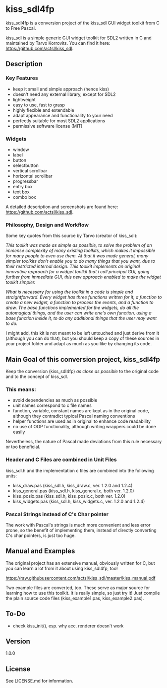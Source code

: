 # kiss_sdl4fp

kiss_sdl4fp is a conversion project of the kiss_sdl GUI widget toolkit from C to Free Pascal.

kiss_sdl is a simple generic GUI widget toolkit for SDL2 written in C and
maintained by Tarvo Korrovits. You can find it here: https://github.com/actsl/kiss_sdl.

## Description

### Key Features

* keep it small and simple approach (hence kiss)
* doesn't need any external library, except for SDL2
* lightweight
* easy to use, fast to grasp
* highly flexible and extendable
* adapt appearance and functionality to your need
* perfectly suitable for most SDL2 applications
* permissive software license (MIT)

### Widgets

* window
* label
* button
* selectbutton
* vertical scrollbar
* horizontal scrollbar
* progressbar
* entry box
* text box
* combo box

A detailed description and screenshots are found here: https://github.com/actsl/kiss_sdl.

### Philosophy, Design and Workflow

Some key quotes from this source by Tarvo (creator of kiss_sdl):

*This toolkit was made as simple as possible, to solve the problem of an immense
complexity of many existing toolkits, which makes it impossible for many people
to even use them. At that it was made general, many simpler toolkits don't enable
you to do many things that you want, due to their restricted internal design.
This toolkit implements an original innovative approach for a widget toolkit that
i call principal GUI, going further from immediate GUI, this new approach enabled
to make the widget toolkit simpler.*

*What is necessary for using the toolkit in a code is simple and straightforward.
Every widget has three functions written for it, a function to create a new widget,
a function to process the events, and a function to draw. The base functions
implemented for the widgets, do all the automagical things, and the user can write
one's own function, using a base function inside it, to do any additional things
that the user may want to do.*

I might add, this kit is not meant to be left untouched and just derive from it
(although you can do that), but you should keep a copy of these sources in your
project folder and adapt as much as you like by changing its code.

## Main Goal of this conversion project, kiss_sdl4fp

Keep the conversion (kiss_sdl4fp) *as close as possible* to the original code and to the
concept of kiss_sdl.

### This means:
* avoid dependencies as much as possible
* unit names correspond to c file names
* function, variable, constant names are kept as in the original code, although
they contradict typical Pascal naming conventions
* helper functions are used as in original to enhance code readability
* no use of OOP functionality, although writing wrappers could be done easily

Nevertheless, the nature of Pascal made deviations from this rule necessary or
too beneficial.

### Header and C Files are combined in Unit Files

kiss_sdl.h and the implementation c files are combined into the following units:

* kiss_draw.pas (kiss_sdl.h, kiss_draw.c, ver. 1.2.0 and 1.2.4)
* kiss_general.pas (kiss_sdl.h, kiss_general.c, both ver. 1.2.0)
* kiss_posix.pas (kiss_sdl.h, kiss_posix.c, both ver. 1.2.0)
* kiss_widgets.pas (kiss_sdl.h, kiss_widgets.c, ver. 1.2.0 and 1.2.4)

### Pascal Strings instead of C's Char pointer

The work with Pascal's strings is much more convenient and less error prone, so
the benefit of implementing them, instead of directly converting C's char
pointers, is just too huge.

## Manual and Examples

The original project has an extensive manual, obviously written for C, but you
can learn a lot from it about using kiss_sdl4fp, too!

https://raw.githubusercontent.com/actsl/kiss_sdl/master/kiss_manual.pdf

Two example files are converted, too. These serve as major source for learning
how to use this toolkit. It is really simple, so just try it! Just compile the
plain source code files (kiss_example1.pas, kiss_example2.pas).

## To-Do

* check kiss_init(), esp. why acc. renderer doesn't work

## Version

1.0.0

## License

See LICENSE.md for information.

